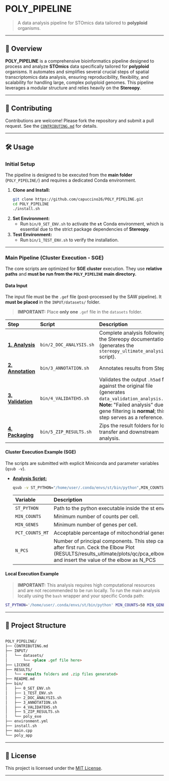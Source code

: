 # POLY_PIPELINE

> A data analysis pipeline for STOmics data tailored to **polyploid** organisms.

---

## 📘 Overview

**POLY_PIPELINE** is a comprehensive bioinformatics pipeline designed to process and analyze **STOmics** data specifically tailored for **polyploid** organisms. It automates and simplifies several crucial steps of spatial transcriptomics data analysis, ensuring reproducibility, flexibility, and scalability for handling large, complex polyploid genomes. This pipeline leverages a modular structure and relies heavily on the **Stereopy**.

---

## 🤝 Contributing

Contributions are welcome! Please fork the repository and submit a pull request.
See the [`CONTRIBUTING.md`](CONTRIBUTING.md) for details.

---

## 🛠️ Usage

### Initial Setup

The pipeline is designed to be executed from the **main folder** (`POLY_PIPELINE/`) and requires a dedicated Conda environment.

1.  **Clone and Install:**
    ```bash
    git clone https://github.com/capuccino26/POLY_PIPELINE.git
    cd POLY_PIPELINE
    ./install.sh
    ```
2.  **Set Environment:**
    * Run `bin/0_SET_ENV.sh` to activate the **`st`** Conda environment, which is essential due to the strict package dependencies of **Stereopy**.
3.  **Test Environment:**
    * Run `bin/1_TEST_ENV.sh` to verify the installation.

---

### Main Pipeline (Cluster Execution - SGE)

The core scripts are optimized for **SGE cluster** execution. They use **relative paths** and **must be run from the `POLY_PIPELINE` main directory.**

####  Data Input
The input file must be the `.gef` file (post-processed by the SAW pipeline). It **must be placed** in the `INPUT/datasets/` folder.
> **IMPORTANT:** Place **only one** `.gef` file in the `datasets` folder.

| Step | Script | Description |
| :--- | :--- | :--- |
| [**1. Analysis**](bin/2_DOC_ANALYSIS.sh) | `bin/2_DOC_ANALYSIS.sh` | Complete analysis following the Stereopy documentation (generates the `stereopy_ultimate_analysis.py` script). |
| [**2. Annotation**](bin/3_ANNOTATION.sh) | `bin/3_ANNOTATION.sh` | Annotates results from Step 1. |
| [**3. Validation**](bin/4_VALIDATEH5.sh) | `bin/4_VALIDATEH5.sh` | Validates the output `.h5ad` file against the original file (generates `data_validation_analysis.py`). **Note:** "Failed analysis" due to gene filtering is **normal**; this step serves as a reference. |
| [**4. Packaging**](bin/5_ZIP_RESULTS.sh) | `bin/5_ZIP_RESULTS.sh` | Zips the result folders for local transfer and downstream analysis. |

#### Cluster Execution Example (SGE)

The scripts are submitted with explicit Miniconda and parameter variables (`qsub -v`).

* [**Analysis Script:**](bin/2_DOC_ANALYSIS.sh)
    ```bash
    qsub -v ST_PYTHON="/home/user/.conda/envs/st/bin/python",MIN_COUNTS=50,MIN_GENES=5,PCT_COUNTS_MT=100,N_PCS=30 bin/2_DOC_ANALYSIS.sh
    ```
    | Variable | Description |
    | :--- | :--- |
    | `ST_PYTHON` | Path to the python executable inside the st environment. |
    | `MIN_COUNTS` | Minimum number of counts per cell. |
    | `MIN_GENES` | Minimum number of genes per cell. |
    | `PCT_COUNTS_MT` | Acceptable percentage of mitochondrial genes. |
    | `N_PCS` | Number of principal components. This step can be inproved after first run. Ceck the Elbow Plot (RESULTS/results_ultimate/plots/qc/pca_elbow_enhanced.png) and insert the value of the elbow as N_PCS |

#### Local Execution Example
> **IMPORTANT:** This analysis requires high computational resources and are not recommended to be run locally.
To run the main analysis locally using the `bash` wrapper and your specific Conda path:

```bash
ST_PYTHON='/home/user/.conda/envs/st/bin/python' MIN_COUNTS=50 MIN_GENES=5 PCT_COUNTS_MT=100 N_PCS=30 bash bin/2_DOC_ANALYSIS.sh
```

---

## 📂 Project Structure
```markdown

POLY_PIPELINE/
├── CONTRIBUTING.md
├── INPUT/
│   └── datasets/
│       └── <place .gef file here>
├── LICENSE
├── RESULTS/
│   └── <results folders and .zip files generated>
├── README.md
├── bin/
│   ├── 0_SET_ENV.sh
│   ├── 1_TEST_ENV.sh
│   ├── 2_DOC_ANALYSIS.sh
│   ├── 3_ANNOTATION.sh
│   ├── 4_VALIDATEH5.sh
│   ├── 5_ZIP_RESULTS.sh
│   └── poly_exe
├── environment.yml
├── install.sh
├── main.cpp
└── poly_app
```

---

## 📄 License

This project is licensed under the [MIT License](LICENSE).

---
